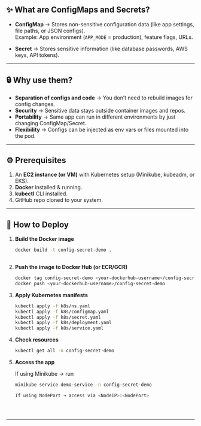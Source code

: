 

## ✨ **What are ConfigMaps and Secrets?**

- **ConfigMap** → Stores non-sensitive configuration data (like app settings, file paths, or JSON configs).  
  Example: App environment (`APP_MODE` = production), feature flags, URLs.

- **Secret** → Stores sensitive information (like database passwords, AWS keys, API tokens).  

---

## 🔒 **Why use them?**

- **Separation of configs and code** → You don’t need to rebuild images for config changes.  
- **Security** → Sensitive data stays outside container images and repos.  
- **Portability** → Same app can run in different environments by just changing ConfigMap/Secret.  
- **Flexibility** → Configs can be injected as env vars or files mounted into the pod.  

---

## ⚙️ **Prerequisites**

1. An **EC2 instance (or VM)** with Kubernetes setup (Minikube, kubeadm, or EKS).  
2. **Docker** installed & running.  
3. **kubectl** CLI installed.  
4. GitHub repo cloned to your system.  

---

## 🚀 **How to Deploy**

1. **Build the Docker image**
   ```bash
   docker build -t config-secret-demo .
     

2. **Push the image to Docker Hub (or ECR/GCR)**
   ```bash
   docker tag config-secret-demo <your-dockerhub-username>/config-secret-demo
   docker push <your-dockerhub-username>/config-secret-demo


3. **Apply Kubernetes manifests**
   ```bash
   kubectl apply -f k8s/ns.yaml
   kubectl apply -f k8s/configmap.yaml
   kubectl apply -f k8s/secret.yaml
   kubectl apply -f k8s/deployment.yaml
   kubectl apply -f k8s/service.yaml


4. **Check resources**
   ```bash
   kubectl get all -n config-secret-demo


5. **Access the app**
   
   If using Minikube → run
   ```bash
   minikube service demo-service -n config-secret-demo

   If using NodePort → access via <NodeIP>:<NodePort>





---


